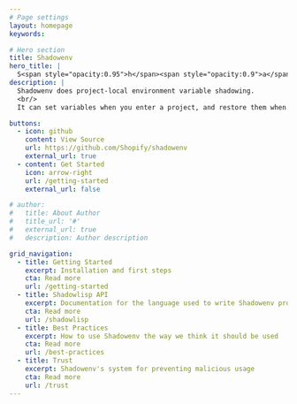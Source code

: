 ```yaml
---
# Page settings
layout: homepage
keywords:

# Hero section
title: Shadowenv
hero_title: |
  S<span style="opacity:0.95">h</span><span style="opacity:0.9">a</span><span style="opacity:0.85">d</span><span style="opacity:0.8">o</span><span style="opacity:0.75">w</span><span style="opacity:0.7">e</span><span style="opacity:0.65">n</span><span style="opacity:0.6">v</span>
description: |
  Shadowenv does project-local environment variable shadowing.
  <br/>
  It can set variables when you enter a project, and restore them when you leave.

buttons:
  - icon: github
    content: View Source
    url: https://github.com/Shopify/shadowenv
    external_url: true
  - content: Get Started
    icon: arrow-right
    url: /getting-started
    external_url: false

# author:
#   title: About Author
#   title_url: '#'
#   external_url: true
#   description: Author description

grid_navigation:
  - title: Getting Started
    excerpt: Installation and first steps
    cta: Read more
    url: /getting-started
  - title: Shadowlisp API
    excerpt: Documentation for the language used to write Shadowenv programs
    cta: Read more
    url: /shadowlisp
  - title: Best Practices
    excerpt: How to use Shadowenv the way we think it should be used
    cta: Read more
    url: /best-practices
  - title: Trust
    excerpt: Shadowenv's system for preventing malicious usage
    cta: Read more
    url: /trust
---
```


